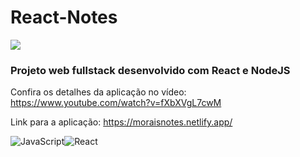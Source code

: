 ﻿# React-Notes
<a href="" target="_blank"><img src="https://img.shields.io/badge/status-concluído%20-green"></a>
### Projeto web fullstack desenvolvido com React e NodeJS

Confira os detalhes da aplicação no vídeo:
https://www.youtube.com/watch?v=fXbXVgL7cwM

Link para a aplicação: https://moraisnotes.netlify.app/

![JavaScript](https://img.shields.io/badge/javascript-%23323330.svg?style=for-the-badge&logo=javascript&logoColor=%23F7DF1E)![React](https://img.shields.io/badge/react-%2320232a.svg?style=for-the-badge&logo=react&logoColor=%2361DAFB)
